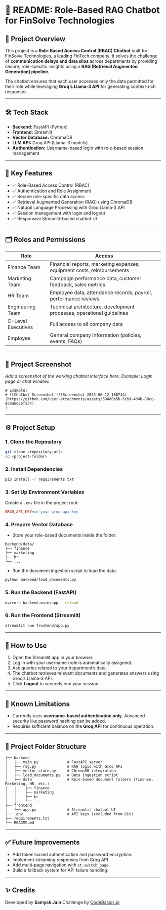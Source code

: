 # 📄 README: Role-Based RAG Chatbot for FinSolve Technologies

## 🚀 Project Overview

This project is a **Role-Based Access Control (RBAC) Chatbot** built for FinSolve Technologies, a leading FinTech company.
It solves the challenge of **communication delays and data silos** across departments by providing secure, role-specific insights using a **RAG (Retrieval Augmented Generation) pipeline**.

The chatbot ensures that each user accesses only the data permitted for their role while leveraging **Groq’s Llama-3 API** for generating context-rich responses.

---

## 🛠️ Tech Stack

* **Backend:** FastAPI (Python)
* **Frontend:** Streamlit
* **Vector Database:** ChromaDB
* **LLM API:** Groq API (Llama-3 models)
* **Authentication:** Username-based login with role-based session management

---

## 🌟 Key Features

* ✅ Role-Based Access Control (RBAC)
* ✅ Authentication and Role Assignment
* ✅ Secure role-specific data access
* ✅ Retrieval Augmented Generation (RAG) using ChromaDB
* ✅ Natural Language Processing with Groq Llama-3 API
* ✅ Session management with login and logout
* ✅ Responsive Streamlit-based chatbot UI

---

## 🗂️ Roles and Permissions

| Role               | Access                                                                 |
| ------------------ | ---------------------------------------------------------------------- |
| Finance Team       | Financial reports, marketing expenses, equipment costs, reimbursements |
| Marketing Team     | Campaign performance data, customer feedback, sales metrics            |
| HR Team            | Employee data, attendance records, payroll, performance reviews        |
| Engineering Team   | Technical architecture, development processes, operational guidelines  |
| C-Level Executives | Full access to all company data                                        |
| Employee           | General company information (policies, events, FAQs)                   |

---

## 📸 Project Screenshot

*Add a screenshot of the working chatbot interface here.*
*Example: Login page or chat window.*

```text
# Example:
# ![Chatbot Screenshot](![Screenshot 2025-06-12 180744](https://github.com/user-attachments/assets/394d8b5b-5c69-4d4b-80cc-dc0a6d2bfa34)
)
```

---

## ⚙️ Project Setup

### 1. Clone the Repository

```bash
git clone <repository-url>
cd <project-folder>
```

### 2. Install Dependencies

```bash
pip install -r requirements.txt
```

### 3. Set Up Environment Variables

Create a `.env` file in the project root:

```ini
GROQ_API_KEY=sk-your-groq-api-key
```

### 4. Prepare Vector Database

* Store your role-based documents inside the folder:

```text
backend/data/
├── finance
├── marketing
├── hr
└── ...
```

* Run the document ingestion script to load the data:

```bash
python backend/load_documents.py
```

### 5. Run the Backend (FastAPI)

```bash
uvicorn backend.main:app --reload
```

### 6. Run the Frontend (Streamlit)

```bash
streamlit run frontend/app.py
```

---

## 📝 How to Use

1. Open the Streamlit app in your browser.
2. Log in with your username (role is automatically assigned).
3. Ask queries related to your department’s data.
4. The chatbot retrieves relevant documents and generates answers using Groq’s Llama-3 API.
5. Click **Logout** to securely end your session.

---

## 🚧 Known Limitations

* Currently uses **username-based authentication only.** Advanced security like password hashing can be added.
* Requires sufficient balance on the **Groq API** for continuous operation.

---

## 📂 Project Folder Structure

```text
├── backend
│   ├── main.py             # FastAPI server
│   ├── rag.py              # RAG logic with Groq API
│   ├── vector_store.py     # ChromaDB integration
│   ├── load_documents.py   # Data ingestion script
│   ├── data                # Role-based document folders (Finance, Marketing, HR, etc.)
│   │    ├── finance
│   │    ├── marketing
│   │    ├── hr
│   │    └── ...
├── frontend
│   └── app.py              # Streamlit chatbot UI
├── .env                    # API keys (excluded from Git)
├── requirements.txt
└── README.md
```

---

## ✅ Future Improvements

* Add token-based authentication and password encryption.
* Implement streaming responses from Groq API.
* Add multi-page navigation with `st.switch_page`.
* Build a fallback system for API failure handling.

---

## ✨ Credits

Developed by **Samyak Jain**
Challenge by [CodeBasics.io](https://codebasics.io/challenge/codebasics-gen-ai-data-science-resume-project-challenge)
